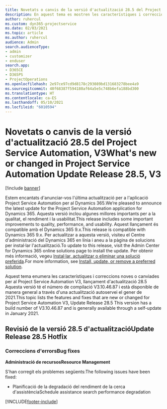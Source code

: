 ```yaml
---
title: Novetats o canvis de la versió d'actualització 28.5 del Project Service Automation revisió, V3
description: En aquest tema es mostren les característiques i correccions que hi ha disponibles per al llançament de l'actualització 28.5, V3, de Project Service Automation.
author: ruhercul
ms.custom: dyn365-projectservice
ms.date: 02/03/2021
ms.topic: article
ms.author: ruhercul
audience: Admin
search.audienceType:
- admin
- customizer
- enduser
search.app:
- D365CE
- D365PS
- ProjectOperations
ms.openlocfilehash: 2e97ce97cd9d8178c293089bd131683278bee4a9
ms.sourcegitcommit: 40f68387f594180af64a5e5c748b6efa188bd300
ms.translationtype: HT
ms.contentlocale: ca-ES
ms.lasthandoff: 05/10/2021
ms.locfileid: "6010594"
---
```

# <a name="whats-new-or-changed-in-project-service-automation-update-release-285-v3"></a><span data-ttu-id="67d57-103">Novetats o canvis de la versió d'actualització 28.5 del Project Service Automation, V3</span><span class="sxs-lookup"><span data-stu-id="67d57-103">What's new or changed in Project Service Automation Update Release 28.5, V3</span></span>

[!include [banner](../includes/psa-now-project-operations.md)]

<span data-ttu-id="67d57-104">Estem encantats d'anunciar-vos l'última actualització per a l'aplicació Project Service Automation per al Dynamics 365.</span><span class="sxs-lookup"><span data-stu-id="67d57-104">We’re pleased to announce the latest update for the Project Service Automation application for Dynamics 365.</span></span> <span data-ttu-id="67d57-105">Aquesta versió inclou algunes millores importants per a la qualitat, el rendiment i la usabilitat.</span><span class="sxs-lookup"><span data-stu-id="67d57-105">This release includes some important improvements to quality, performance, and usability.</span></span> <span data-ttu-id="67d57-106">Aquest llançament és compatible amb el Dynamics 365 9.x.</span><span class="sxs-lookup"><span data-stu-id="67d57-106">This release is compatible with Dynamics 365 9.x.</span></span> <span data-ttu-id="67d57-107">Per actualitzar a aquesta versió, visiteu el Centre d'administració del Dynamics 365 en línia i aneu a la pàgina de solucions per instal·lar l'actualització.</span><span class="sxs-lookup"><span data-stu-id="67d57-107">To update to this release, visit the Admin Center for Dynamics 365 online solutions page to install the update.</span></span> <span data-ttu-id="67d57-108">Per obtenir més informació, vegeu [Instal·lar, actualitzar o eliminar una solució preferida](/power-platform/admin/install-remove-preferred-solution).</span><span class="sxs-lookup"><span data-stu-id="67d57-108">For more information, see [Install, update, or remove a preferred solution](/power-platform/admin/install-remove-preferred-solution).</span></span>

<span data-ttu-id="67d57-109">Aquest tema enumera les característiques i correccions noves o canviades per al Project Service Automation V3, llançament d'actualització 28.5 Aquesta versió té el número de compilació V3.10.46.87 i està disponible de manera general a través d'una actualització autoservei el gener de 2021.</span><span class="sxs-lookup"><span data-stu-id="67d57-109">This topic lists the features and fixes that are new or changed for Project Service Automation V3, Update Release 28.5 This version has a build number of V3.10.46.87 and is generally available through a self-update in January 2021.</span></span>

## <a name="update-release-285-hotfix"></a><span data-ttu-id="67d57-110">Revisió de la versió 28.5 d'actualització</span><span class="sxs-lookup"><span data-stu-id="67d57-110">Update Release 28.5 Hotfix</span></span>

### <a name="bug-fixes"></a><span data-ttu-id="67d57-111">Correccions d'errors</span><span class="sxs-lookup"><span data-stu-id="67d57-111">Bug fixes</span></span>

<span data-ttu-id="67d57-112">**Administració de recursos**</span><span class="sxs-lookup"><span data-stu-id="67d57-112">**Resource Management**</span></span>

<span data-ttu-id="67d57-113">S'han corregit els problemes següents:</span><span class="sxs-lookup"><span data-stu-id="67d57-113">The following issues have been fixed:</span></span>

- <span data-ttu-id="67d57-114">Planificació de la degradació del rendiment de la cerca d'assistència</span><span class="sxs-lookup"><span data-stu-id="67d57-114">Schedule assistance search performance degradation</span></span>



[!INCLUDE[footer-include](../includes/footer-banner.md)]